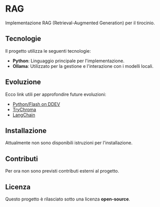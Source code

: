 # RAG

Implementazione RAG (Retrieval-Augmented Generation) per il tirocinio.

## Tecnologie

Il progetto utilizza le seguenti tecnologie:

- **Python**: Linguaggio principale per l'implementazione.
- **Ollama**: Utilizzato per la gestione e l'interazione con i modelli locali.

## Evoluzione

Ecco link utili per approfondire future evoluzioni:

- [Python/Flash on DDEV](https://ddev.readthedocs.io/en/stable/users/quickstart/#pythonflask-experimental)
- [TryChroma](https://www.trychroma.com/)
- [LangChain](https://js.langchain.com/v0.1/docs/modules/data_connection/)

## Installazione

Attualmente non sono disponibili istruzioni per l'installazione.

## Contributi

Per ora non sono previsti contributi esterni al progetto.

## Licenza

Questo progetto è rilasciato sotto una licenza **open-source**.